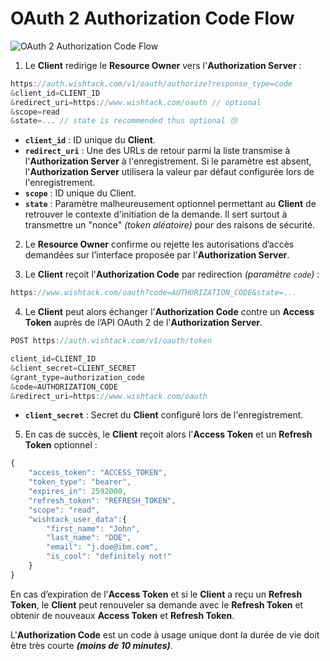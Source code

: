 # OAuth 2 Authorization Code Flow

![OAuth 2 Authorization Code Flow](../../.gitbook/assets/oauth2-authorization-code-flow.png)

1. Le **Client** redirige le **Resource Owner** vers l'**Authorization Server** :

```javascript
https://auth.wishtack.com/v1/oauth/authorize?response_type=code
&client_id=CLIENT_ID
&redirect_uri=https://www.wishtack.com/oauth // optional
&scope=read
&state=... // state is recommended thus optional 😢
```

* **`client_id`** : ID unique du **Client**.
* **`redirect_uri`** : Une des URLs de retour parmi la liste transmise à l'**Authorization Server** à l'enregistrement. Si le paramètre est absent, l'**Authorization Server** utilisera la valeur par défaut configurée lors de l'enregistrement.
* **`scope`** : ID unique du Client.
* **`state`** : Paramètre malheureusement optionnel permettant au **Client** de retrouver le contexte d'initiation de la demande. Il sert surtout à transmettre un "nonce" _\(token aléatoire\)_ pour des raisons de sécurité. 

2. Le **Resource Owner** confirme ou rejette les autorisations d’accès demandées sur l’interface proposée par l'**Authorization Server**.

3. Le **Client** reçoit l'**Authorization Code** par redirection _\(paramètre `code`\)_ :

```javascript
https://www.wishtack.com/oauth?code=AUTHORIZATION_CODE&state=...
```

4. Le **Client** peut alors échanger l'**Authorization Code** contre un **Access Token** auprès de l’API OAuth 2 de l'**Authorization Server**.

```javascript
POST https://auth.wishtack.com/v1/oauth/token

client_id=CLIENT_ID
&client_secret=CLIENT_SECRET
&grant_type=authorization_code
&code=AUTHORIZATION_CODE
&redirect_uri=https://www.wishtack.com/oauth
```

* **`client_secret`** : Secret du **Client** configuré lors de l'enregistrement.

5. En cas de succès, le **Client** reçoit alors l'**Access Token** et un **Refresh Token** optionnel :

```javascript
{
    "access_token": "ACCESS_TOKEN",
    "token_type": "bearer",
    "expires_in": 2592000,
    "refresh_token": "REFRESH_TOKEN",
    "scope": "read",
    "wishtack_user_data":{
        "first_name": "John",
        "last_name": "DOE",
        "email": "j.doe@ibm.com",
        "is_cool": "definitely not!"
    }
}
```

En cas d’expiration de l'**Access Token** et si le **Client** a reçu un **Refresh Token**, le **Client** peut renouveler sa demande avec le **Refresh Token** et obtenir de nouveaux **Access Token** et **Refresh Token**.

L'**Authorization Code** est un code à usage unique dont la durée de vie doit être très courte _**\(moins de 10 minutes\)**_.

